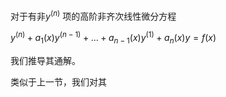 对于有非$y^{(n)}$ 项的高阶非齐次线性微分方程

$\displaystyle y^{( n)} +a_{1}( x) y^{( n-1)} +...+a_{n-1}( x) y^{( 1)} +a_{n}( x) y=f(x)$

我们推导其通解。

类似于上一节，我们对其